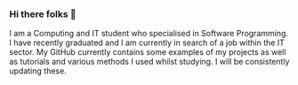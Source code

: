 ### Hi there folks 👋
I am a Computing and IT student who specialised in Software Programming. I have recently graduated and I am currently in search of a job within the IT sector. My GitHub currently contains some examples of my projects as well as tutorials and various methods I used whilst studying. I will be consistently updating these.
<!--
**ndb88/ndb88** is a ✨ _special_ ✨ repository because its `README.md` (this file) appears on your GitHub profile.

Here are some ideas to get you started:

- 🔭 I’m currently working on ...
- 🌱 I’m currently learning ...
- 👯 I’m looking to collaborate on ...
- 🤔 I’m looking for help with ...
- 💬 Ask me about ...
- 📫 How to reach me: ...
- 😄 Pronouns: ...
- ⚡ Fun fact: ...
-->
